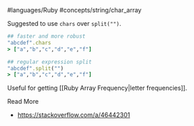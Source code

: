 #languages/Ruby #concepts/string/char_array

Suggested to use `chars` over `split("")`.

```ruby
## faster and more robust
"abcdef".chars
> ["a","b","c","d","e","f"]

## regular expression split
"abcdef".split("")
> ["a","b","c","d","e","f"]
```

Useful for getting [[Ruby Array Frequency|letter frequencies]].

Read More
- https://stackoverflow.com/a/46442301